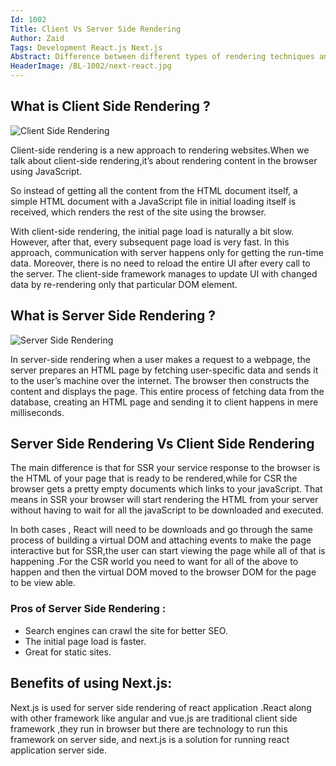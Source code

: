 ```yaml
---
Id: 1002
Title: Client Vs Server Side Rendering
Author: Zaid
Tags: Development React.js Next.js
Abstract: Difference between different types of rendering techniques and advantage of one over the others.
HeaderImage: /BL-1002/next-react.jpg
---
```


## What is Client Side Rendering ?

![Client Side Rendering](/BL-1002/csr.png)

Client-side rendering is a new approach to rendering websites.When we talk about client-side rendering,it’s about rendering content in the browser using JavaScript.

So instead of getting all the content from the HTML document itself, a simple HTML document with a JavaScript file in initial loading itself is received, which renders the rest of the site using the browser.

With client-side rendering, the initial page load is naturally a bit slow. However, after that, every subsequent page load is very fast. In this approach, communication with server happens only for getting the run-time data. Moreover, there is no need to reload the entire UI after every call to the server. The client-side framework manages to update UI with changed data by re-rendering only that particular DOM element.

## What is Server Side Rendering ?

![Server Side Rendering](/BL-1002/ssr.png)

In server-side rendering when a user makes a request to a webpage, the server prepares an HTML page by fetching user-specific data and sends it to the user’s machine over the internet. The browser then constructs the content and displays the page. This entire process of fetching data from the database, creating an HTML page and sending it to client happens in mere milliseconds.

## Server Side Rendering Vs Client Side Rendering

The main difference is that for SSR your service response to the browser is the HTML of your page that is ready to be rendered,while for CSR the browser gets a pretty empty documents which links to your javaScript. That means in SSR your browser will start rendering the HTML from your server without having to wait for all the javaScript to be downloaded and executed. 

In both cases , React will need to be downloads and go through the same process of building a virtual DOM and attaching events to make the page interactive but for SSR,the user can start viewing the page while all of that is happening .For the CSR world you need to want for all of the above to happen and then the virtual DOM moved to the browser DOM for the page to be view able.

### Pros of Server Side Rendering :
- Search engines can crawl the site for better SEO.
- The initial page load is faster.
- Great for static sites.

## Benefits of using Next.js:

Next.js is used for server side rendering of react application .React along with other framework like angular and vue.js are traditional client side framework ,they run in browser but there are technology to run this framework on server side, and next.js is a solution for running react application server side.